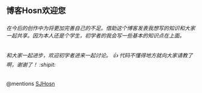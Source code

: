 ## 博客Hosn欢迎您<h3>
###### 在今后的创作中为将更加完善自己的不足。借助这个博客发表我想写的知识和大家一起共享。因为本人还是个*学生*，初学者的我会写一些基本的知识点在上面。
###### 和大家一起进步，欢迎初学者进来一起讨论。 :+1: 代码不懂得地方就*向大家请教了啊*，谢谢了！ :shipit:
@mentions [SJHosn](http://SJHosn.github.io)
